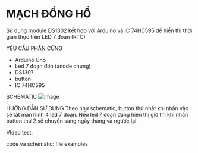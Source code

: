 # MẠCH ĐỒNG HỒ

Sử dụng module DS1302 kết hợp với Arduino và IC 74HC595 để hiển thị thời gian thực trên LED 7 đoạn (RTC)

YÊU CẦU PHẦN CỨNG 
+ Arduino Uno
+ Led 7 đoạn đơn (anode chung)
+ DS1307
+ button
+ IC 74HC595

SCHEMATIC
![image](https://github.com/user-attachments/assets/a9934acd-59aa-49c0-aca7-334560e54399)

HƯỚNG DẪN SỬ DỤNG
Theo như schematic, button thứ nhất khi nhấn vào sẽ tắt màn hình 4 led 7 đoạn. Nếu led 7 đoạn đang hiện thị giờ thì khi nhấn button thứ 2 sẽ chuyển sang ngày tháng và ngược lại.

VIdeo test:

code và schematic: file examples




